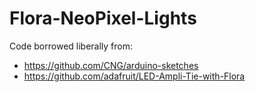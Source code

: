# Flora-NeoPixel-Lights

Code borrowed liberally from:
- https://github.com/CNG/arduino-sketches
- https://github.com/adafruit/LED-Ampli-Tie-with-Flora